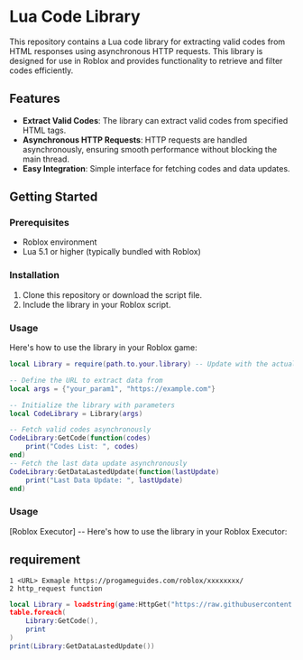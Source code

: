 # Lua Code Library

This repository contains a Lua code library for extracting valid codes from HTML responses using asynchronous HTTP requests. This library is designed for use in Roblox and provides functionality to retrieve and filter codes efficiently.

## Features

- **Extract Valid Codes**: The library can extract valid codes from specified HTML tags.
- **Asynchronous HTTP Requests**: HTTP requests are handled asynchronously, ensuring smooth performance without blocking the main thread.
- **Easy Integration**: Simple interface for fetching codes and data updates.

## Getting Started

### Prerequisites

- Roblox environment
- Lua 5.1 or higher (typically bundled with Roblox)

### Installation

1. Clone this repository or download the script file.
2. Include the library in your Roblox script.

### Usage

Here's how to use the library in your Roblox game:

```lua
local Library = require(path.to.your.library) -- Update with the actual path

-- Define the URL to extract data from
local args = {"your_param1", "https://example.com"}

-- Initialize the library with parameters
local CodeLibrary = Library(args)

-- Fetch valid codes asynchronously
CodeLibrary:GetCode(function(codes)
    print("Codes List: ", codes)
end)
-- Fetch the last data update asynchronously
CodeLibrary:GetDataLastedUpdate(function(lastUpdate)
    print("Last Data Update: ", lastUpdate)
end)
```
### Usage

[Roblox Executor]
-- Here's how to use the library in your Roblox Executor:
## requirement
    1 <URL> Exmaple https://progameguides.com/roblox/xxxxxxxx/
    2 http_request function
```lua
local Library = loadstring(game:HttpGet("https://raw.githubusercontent.com/SEFLASe32/P1ER/refs/heads/main/client.lua"))({"","<URL> <string>"})
table.foreach(
    Library:GetCode(),
    print
)
print(Library:GetDataLastedUpdate())
    
